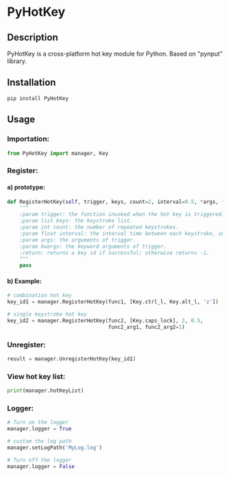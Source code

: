 # PyHotKey
## Description
PyHotKey is a cross-platform hot key module for Python. Based on "pynput" library.

## Installation
```
pip install PyHotKey
```

## Usage
### Importation:
```python
from PyHotKey import manager, Key
```

### Register:
#### a) prototype:
```python
def RegisterHotKey(self, trigger, keys, count=2, interval=0.5, *args, **kwargs):
    """
    :param trigger: the function invoked when the hot key is triggered.
    :param list keys: the keystroke list.
    :param int count: the number of repeated keystrokes.
    :param float interval: the interval time between each keystroke, unit: second.
    :param args: the arguments of trigger.
    :param kwargs: the keyword arguments of trigger.
    :return: returns a key id if successful; otherwise returns -1.
    """
    pass
```

#### b) Example:
```python
# combination hot key
key_id1 = manager.RegisterHotKey(func1, [Key.ctrl_l, Key.alt_l, 'z'])

# single keystroke hot key
key_id2 = manager.RegisterHotKey(func2, [Key.caps_lock], 2, 0.5,
                                 func2_arg1, func2_arg2=1)
```

### Unregister:
```python
result = manager.UnregisterHotKey(key_id1)
```

### View hot key list:
```python
print(manager.hotKeyList)
```

### Logger:
```python
# Turn on the logger
manager.logger = True

# custom the log path
manager.setLogPath('MyLog.log')

# Turn off the logger
manager.logger = False
```
